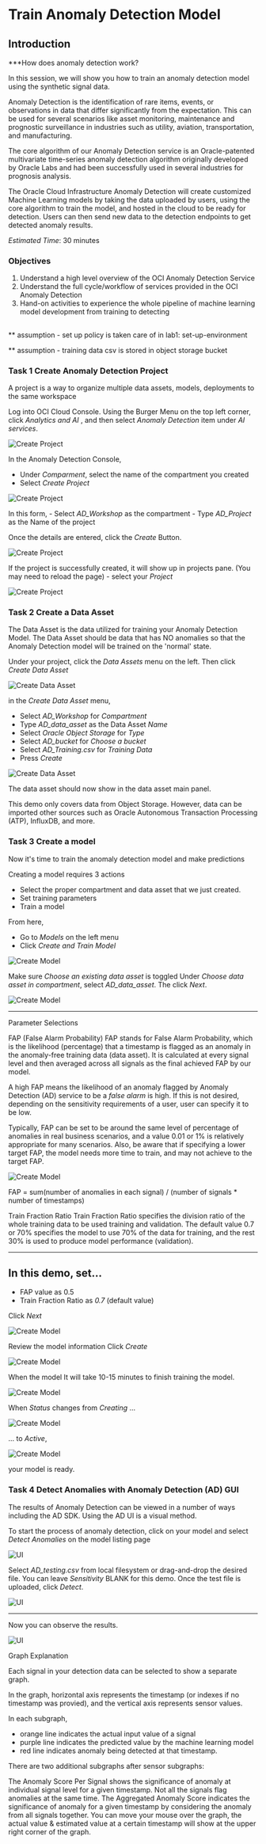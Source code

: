# Train Anomaly Detection Model

## Introduction


***How does anomaly detection work? 

In this session, we will show you how to train an anomaly detection model using the synthetic signal data.

Anomaly Detection is the identification of rare items, events, or observations in data that differ significantly from the expectation. This can be used for several scenarios like asset monitoring, maintenance and prognostic surveillance in industries such as utility, aviation, transportation, and manufacturing.

The core algorithm of our Anomaly Detection service is an Oracle-patented multivariate time-series anomaly detection algorithm originally developed by Oracle Labs and had been successfully used in several industries for prognosis analysis.

The Oracle Cloud Infrastructure Anomaly Detection will create customized Machine Learning models by taking the data uploaded by users, using the core algorithm to train the model, and hosted in the cloud to be ready for detection. Users can then send new data to the detection endpoints to get detected anomaly results.

*Estimated Time*: 30 minutes

### Objectives
1. Understand a high level overview of the OCI Anomaly Detection Service
2. Understand the full cycle/workflow of services provided in the OCI Anomaly Detection
3. Hand-on activities to experience the whole pipeline of machine learning model development from training to detecting
##

** assumption - set up policy is taken care of in lab1: set-up-environment

** assumption - training data csv is stored in object storage bucket

### Task 1 Create Anomaly Detection Project

A project is a way to organize multiple data assets, models, deployments to the same workspace

Log into OCI Cloud Console. Using the Burger Menu on the top left corner, click *Analytics and AI* , and then select *Anomaly Detection* item under *AI services*.

![Create Project](./images/imageCP1.png " ")

In the Anomaly Detection Console,
   - Under *Comparment*, select the name of the compartment you created 
   - Select *Create Project*

![Create Project](./images/imageCP2.png " ")

In this form,
    - Select *AD_Workshop* as the compartment
    - Type *AD_Project* as the Name of the project

Once the details are entered, click the *Create* Button.

![Create Project](./images/imageCP3.png " ")

 If the project is successfully created, it will show up in projects pane. (You may need to reload the page)
    - select your *Project*

![Create Project](./images/imageCP4.png " ")


### Task 2 Create a Data Asset

The Data Asset is the data utilized for training your Anomaly Detection Model. The Data Asset should be data that has NO anomalies so that the Anomaly Detection model will be trained on the 'normal' state. 

Under your project, click the *Data Assets* menu on the left. Then click *Create Data Asset*

![Create Data Asset](./images/imageCDA1.png " ")

in the _Create Data Asset_ menu, 
- Select *AD_Workshop* for _Compartment_
- Type *AD_data_asset* as the Data Asset _Name_
- Select *Oracle Object Storage* for _Type_
- Select *AD_bucket* for _Choose a bucket_ 
- Select *AD_Training.csv* for _Training Data_
- Press *Create*

![Create Data Asset](./images/imageCDA2.png " ")

The data asset should now show in the data asset main panel.

This demo only covers data from Object Storage. However, data can be imported other sources such as Oracle Autonomous Transaction Processing (ATP), InfluxDB, and more. 


### Task 3 Create a model

Now it's time to train the anomaly detection model and make predictions

Creating a model requires 3 actions
- Select the proper compartment and data asset that we just created.
- Set training parameters
- Train a model

From here, 
- Go to _Models_ on the left menu
- Click _Create and Train Model_

![Create Model](./images/imageCM1.png " ")

Make sure _Choose an existing data asset_ is toggled
Under _Choose data asset in compartment_, select *AD_data_asset*. The click _Next_. 

![Create Model](./images/imageCM2.png " ")

_________________________________________________________________

Parameter Selections

FAP (False Alarm Probability)
FAP stands for False Alarm Probability, which is the likelihood (percentage) that a timestamp is flagged as an anomaly in the anomaly-free training data (data asset). It is calculated at every signal level and then averaged across all signals as the final achieved FAP by our model.

A high FAP means the likelihood of an anomaly flagged by Anomaly Detection (AD) service to be a _false alarm_ is high. If this is not desired, depending on the sensitivity requirements of a user, user can specify it to be low.

Typically, FAP can be set to be around the same level of percentage of anomalies in real business scenarios, and a value 0.01 or 1% is relatively appropriate for many scenarios. Also, be aware that if specifying a lower target FAP, the model needs more time to train, and may not achieve to the target FAP.

![Create Model](./images/FAP_Formula.png " ")

FAP = sum(number of anomalies in each signal) / (number of signals * number of timestamps)

Train Fraction Ratio
Train Fraction Ratio specifies the division ratio of the whole training data to be used training and validation. The default value 0.7 or 70% specifies the model to use 70% of the data for training, and the rest 30% is used to produce model performance (validation).

_________________________________________________________________


In this demo, set...
- 
- FAP value as 0.5
- Train Fraction Ratio as *0.7* (default value)

Click _Next_ 

![Create Model](./images/imageCM3.png " ")

Review the model information
Click _Create_

![Create Model](./images/imageCM4.png " ")

When the model It will take 10-15 minutes to finish training the model. 

![Create Model](./images/imageCM5.png " ")

When _Status_ changes from _Creating_ ...

![Create Model](./images/imageCM6.png " ")

 ... to _Active_,

![Create Model](./images/imageCM7.png " ")

your model is ready.

### Task 4 Detect Anomalies with Anomaly Detection (AD) GUI

The results of Anomaly Detection can be viewed in a number of ways including the AD SDK. Using the AD UI is a visual method.

To start the process of anomaly detection, click on your model and select _Detect Anomalies_ on the model listing page

![UI](./images/imageUI1.png " ")

Select *AD_testing.csv* from local filesystem or drag-and-drop the desired file.
You can leave _Sensitivity_ BLANK for this demo. 
Once the test file is uploaded, click _Detect_.  

![UI](./images/imageUI2.png " ")



_____________________________________

Now you can observe the results. 

![UI](./images/imageUI3.png " ")

Graph Explanation

Each signal in your detection data can be selected to show a separate graph.

In the graph, horizontal axis represents the timestamp (or indexes if no timestamp was provied), and the vertical axis represents sensor values.

In each subgraph, 
- orange line indicates the actual input value of a signal
- purple line indicates the predicted value by the machine learning model
- red line indicates anomaly being detected at that timestamp.

There are two additional subgraphs after sensor subgraphs:

The Anomaly Score Per Signal shows the significance of anomaly at individual signal level for a given timestamp. Not all the signals flag anomalies at the same time.
The Aggregated Anomaly Score indicates the significance of anomaly for a given timestamp by considering the anomaly from all signals together.
You can move your mouse over the graph, the actual value & estimated value at a certain timestamp will show at the upper right corner of the graph.



